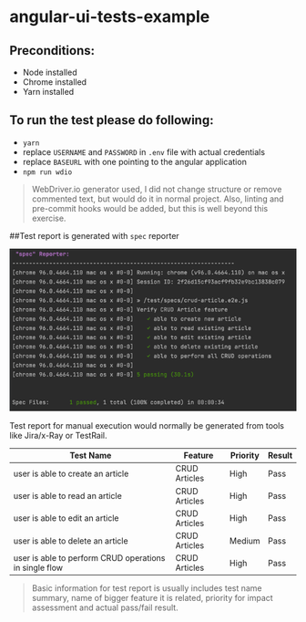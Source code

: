 # angular-ui-tests-example

## Preconditions:
- Node installed
- Chrome installed
- Yarn installed

## To run the test please do following:
- `yarn`
- replace `USERNAME` and `PASSWORD` in `.env` file with actual credentials
- replace `BASEURL` with one pointing to the angular application
- `npm run wdio`

> WebDriver.io generator used, I did not change structure or remove commented text, but would do it in normal project.
> Also, linting and pre-commit hooks would be added, but this is well beyond this exercise.

##Test report is generated with `spec` reporter

![img.png](img.png)

Test report for manual execution would normally be generated from tools like Jira/x-Ray or TestRail.

| Test Name | Feature | Priority | Result |
|--------|------|-------|-----|
|user is able to create an article      |CRUD Articles |High|Pass|
|user is able to read an article     |CRUD Articles |High|Pass|
|user is able to edit an article      |CRUD Articles |High|Pass|
|user is able to delete an article      |CRUD Articles |Medium|Pass|
|user is able to perform CRUD operations in single flow      |CRUD Articles |High|Pass|

> Basic information for test report is usually includes test name summary, name of bigger feature it is related,
> priority for impact assessment and actual pass/fail result.
